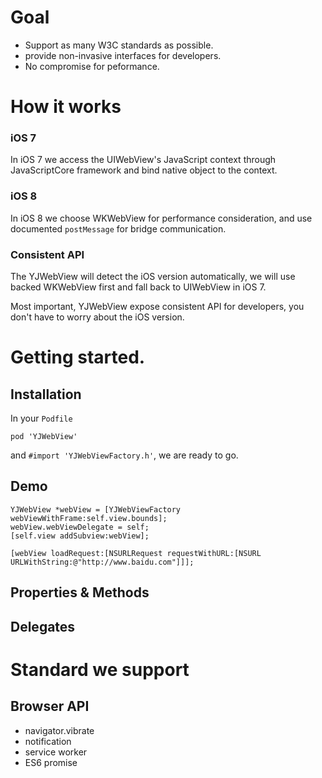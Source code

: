 # Goal

* Support as many W3C standards as possible.
* provide non-invasive interfaces for developers.
* No compromise for peformance.

# How it works

### iOS 7

In iOS 7 we access the UIWebView's JavaScript context through JavaScriptCore framework and bind native object to the context. 

### iOS 8

In iOS 8 we choose WKWebView for performance consideration, and use documented `postMessage` for bridge communication.

### Consistent API

The YJWebView will detect the iOS version automatically, we will use backed WKWebView first and fall back to UIWebView in iOS 7.

Most important, YJWebView expose consistent API for developers, you don't have to worry about the iOS version.


# Getting started.

## Installation

In your `Podfile`

```
pod 'YJWebView'
```

and `#import 'YJWebViewFactory.h'`, we are ready to go.

## Demo

```
YJWebView *webView = [YJWebViewFactory webViewWithFrame:self.view.bounds];
webView.webViewDelegate = self;
[self.view addSubview:webView];
    
[webView loadRequest:[NSURLRequest requestWithURL:[NSURL URLWithString:@"http://www.baidu.com"]]];
```

## Properties & Methods

## Delegates

# Standard we support

## Browser API
* navigator.vibrate
* notification
* service worker
* ES6 promise
